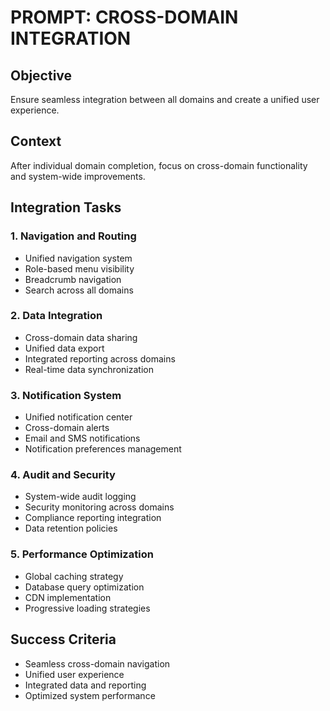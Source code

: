 # PROMPT: CROSS-DOMAIN INTEGRATION

## Objective

Ensure seamless integration between all domains and create a unified user experience.

## Context

After individual domain completion, focus on cross-domain functionality and system-wide
improvements.

## Integration Tasks

### 1. Navigation and Routing

- Unified navigation system
- Role-based menu visibility
- Breadcrumb navigation
- Search across all domains

### 2. Data Integration

- Cross-domain data sharing
- Unified data export
- Integrated reporting across domains
- Real-time data synchronization

### 3. Notification System

- Unified notification center
- Cross-domain alerts
- Email and SMS notifications
- Notification preferences management

### 4. Audit and Security

- System-wide audit logging
- Security monitoring across domains
- Compliance reporting integration
- Data retention policies

### 5. Performance Optimization

- Global caching strategy
- Database query optimization
- CDN implementation
- Progressive loading strategies

## Success Criteria

- Seamless cross-domain navigation
- Unified user experience
- Integrated data and reporting
- Optimized system performance
